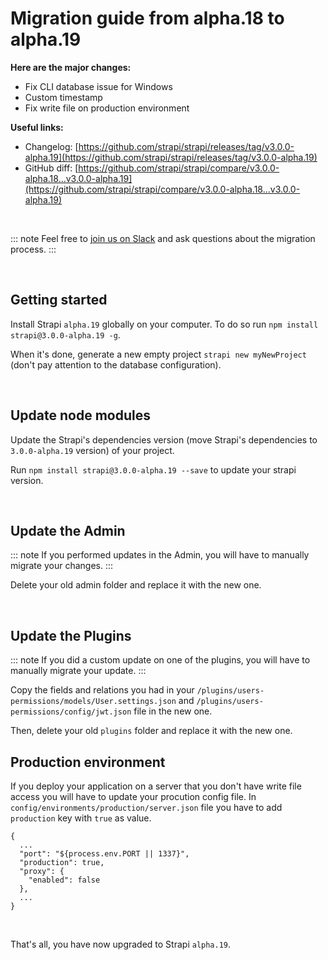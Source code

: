 # Migration guide from alpha.18 to alpha.19

**Here are the major changes:**

- Fix CLI database issue for Windows
- Custom timestamp
- Fix write file on production environment

**Useful links:**

- Changelog: [https://github.com/strapi/strapi/releases/tag/v3.0.0-alpha.19](https://github.com/strapi/strapi/releases/tag/v3.0.0-alpha.19)
- GitHub diff: [https://github.com/strapi/strapi/compare/v3.0.0-alpha.18...v3.0.0-alpha.19](https://github.com/strapi/strapi/compare/v3.0.0-alpha.18...v3.0.0-alpha.19)

<br>

::: note
Feel free to [join us on Slack](http://slack.strapi.io) and ask questions about the migration process.
:::

<br>

## Getting started

Install Strapi `alpha.19` globally on your computer. To do so run `npm install strapi@3.0.0-alpha.19 -g`.

When it's done, generate a new empty project `strapi new myNewProject` (don't pay attention to the database configuration).

<br>

## Update node modules

Update the Strapi's dependencies version (move Strapi's dependencies to `3.0.0-alpha.19` version) of your project.

Run `npm install strapi@3.0.0-alpha.19 --save` to update your strapi version.

<br>

## Update the Admin

::: note
If you performed updates in the Admin, you will have to manually migrate your changes.
:::

Delete your old admin folder and replace it with the new one.

<br>

## Update the Plugins

::: note
If you did a custom update on one of the plugins, you will have to manually migrate your update.
:::

Copy the fields and relations you had in your `/plugins/users-permissions/models/User.settings.json` and `/plugins/users-permissions/config/jwt.json` file in the new one.

Then, delete your old `plugins` folder and replace it with the new one.

## Production environment

If you deploy your application on a server that you don't have write file access you will have to update your procution config file.
In `config/environments/production/server.json` file you have to add `production` key with `true` as value.

```
{
  ...
  "port": "${process.env.PORT || 1337}",
  "production": true,
  "proxy": {
    "enabled": false
  },
  ...
}
```

<br>

That's all, you have now upgraded to Strapi `alpha.19`.
